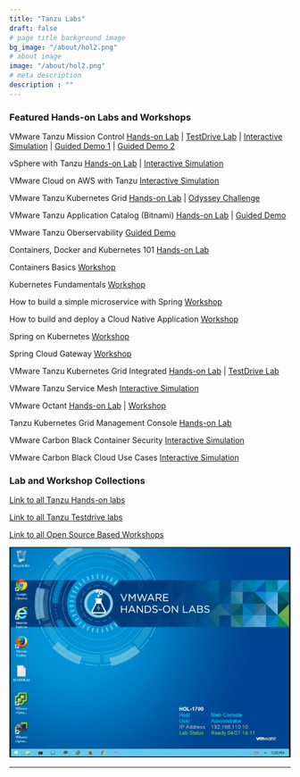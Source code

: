 ```yaml
---
title: "Tanzu Labs"
draft: false
# page title background image
bg_image: "/about/hol2.png"
# about image
image: "/about/hol2.png"
# meta description
description : ""
---
```


### Featured Hands-on Labs and Workshops 

VMware Tanzu Mission Control [Hands-on Lab](http://labs.hol.vmware.com/HOL/catalogs/lab/8087) | [TestDrive Lab](https://pathfinder.vmware.com/path/tanzu) | [Interactive Simulation](http://labs.hol.vmware.com/HOL/catalogs/lab/8516) | [Guided Demo 1](https://cloudcity.pathfinder.vmware.com/event-space/explore-demos/use-cases/application-transformation/demo/AppTraCPMK) | [Guided Demo 2](https://cloudcity.pathfinder.vmware.com/event-space/explore-demos/use-cases/application-transformation/demo/AppTraTMC)

vSphere with Tanzu [Hands-on Lab](https://www.vmwarelearningplatform.com/HOL/catalogs/lab/7811) | [Interactive Simulation](http://labs.hol.vmware.com/HOL/catalogs/lab/8897)

VMware Cloud on AWS with Tanzu [Interactive Simulation](https://labs.hol.vmware.com/HOL/catalogs/lab/8743)

VMware Tanzu Kubernetes Grid [Hands-on Lab](http://labs.hol.vmware.com/HOL/catalogs/lab/8525) | [Odyssey Challenge](http://labs.hol.vmware.com/HOL/catalogs/lab/8664)

VMware Tanzu Application Catalog (Bitnami) [Hands-on Lab](https://labs.hol.vmware.com/HOL/catalogs/lab/8526) | [Guided Demo](https://cloudcity.pathfinder.vmware.com/event-space/explore-demos/use-cases/application-transformation/demo/AppTraTAC)

VMware Tanzu Oberservability [Guided Demo](https://cloudcity.pathfinder.vmware.com/event-space/explore-demos/use-cases/application-transformation/demo/AppTraTOK)

Containers, Docker and Kubernetes 101 [Hands-on Lab](https://labs.hol.vmware.com/HOL/catalogs/lab/9312)

Containers Basics [Workshop](https://tanzu.vmware.com/developer/workshops/lab-container-basics/)

Kubernetes Fundamentals [Workshop](https://tanzu.vmware.com/developer/workshops/lab-k8s-fundamentals/)

How to build a simple microservice with Spring [Workshop](https://tanzu.vmware.com/developer/workshops/lab-microservice/)

How to build and deploy a Cloud Native Application [Workshop](https://tanzu.vmware.com/developer/workshops/cnd-deploy-practices/)

Spring on Kubernetes [Workshop](https://tanzu.vmware.com/developer/workshops/spring-on-kubernetes/)

Spring Cloud Gateway [Workshop](https://tanzu.vmware.com/developer/workshops/lab-spring-gateway/)

VMware Tanzu Kubernetes Grid Integrated [Hands-on Lab](http://labs.hol.vmware.com/HOL/catalogs/lab/8546) | [TestDrive Lab](https://pathfinder.vmware.com/path/enterprisepks)

VMware Tanzu Service Mesh [Interactive Simulation](http://labs.hol.vmware.com/HOL/catalogs/lab/8509)

VMware Octant [Hands-on Lab](http://labs.hol.vmware.com/HOL/catalogs/lab/8548) | [Workshop](https://tanzu.vmware.com/developer/workshops/lab-getting-started-with-octant/)

Tanzu Kubernetes Grid Management Console [Hands-on Lab](http://labs.hol.vmware.com/HOL/catalogs/lab/8547)

VMware Carbon Black Container Security [Interactive Simulation](http://labs.hol.vmware.com/HOL/catalogs/lab/8549)	

VMware Carbon Black Cloud Use Cases [Interactive Simulation](http://labs.hol.vmware.com/HOL/catalogs/lab/8550)

### Lab and Workshop Collections

[Link to all Tanzu Hands-on labs](https://labs.hol.vmware.com/HOL/catalogs/catalog/1886)

[Link to all Tanzu Testdrive labs](https://pathfinder.vmware.com/path/tanzu)

[Link to all Open Source Based Workshops](https://tanzu.vmware.com/developer/workshops/)

![/about/hol3.ppg](/about/hol3.png)

--------


